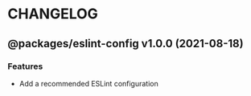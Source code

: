 # CHANGELOG
## @packages/eslint-config v1.0.0 (2021-08-18)
### Features

- Add a recommended ESLint configuration
